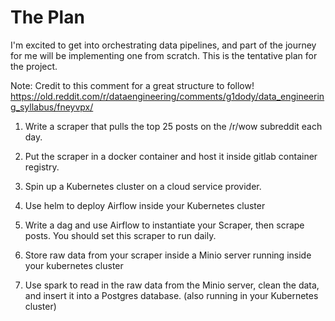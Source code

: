 # The Plan

I'm excited to get into orchestrating data pipelines, and part of the journey for me will be implementing one from scratch.  This is the tentative plan for the project.  

Note: Credit to this comment for a great structure to follow! https://old.reddit.com/r/dataengineering/comments/g1dody/data_engineering_syllabus/fneyvpx/

1. Write a scraper that pulls the top 25 posts on the /r/wow subreddit each day.

2. Put the scraper in a docker container and host it inside gitlab container registry.

3. Spin up a Kubernetes cluster on a cloud service provider.

4. Use helm to deploy Airflow inside your Kubernetes cluster

5. Write a dag and use Airflow to instantiate your Scraper, then scrape posts. You should set this scraper to run daily.

6. Store raw data from your scraper inside a Minio server running inside your kubernetes cluster

7. Use spark to read in the raw data from the Minio server, clean the data, and insert it into a Postgres database. (also running in your Kubernetes cluster)
